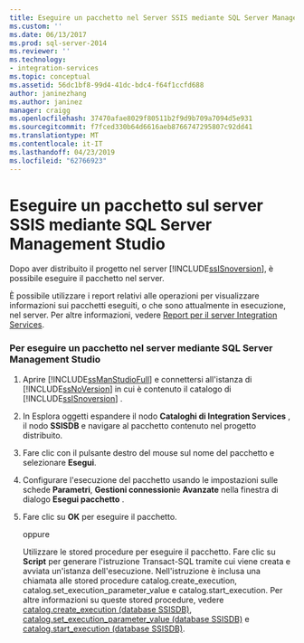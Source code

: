 ```yaml
---
title: Eseguire un pacchetto nel Server SSIS mediante SQL Server Management Studio | Microsoft Docs
ms.custom: ''
ms.date: 06/13/2017
ms.prod: sql-server-2014
ms.reviewer: ''
ms.technology:
- integration-services
ms.topic: conceptual
ms.assetid: 56dc1bf8-99d4-41dc-bdc4-f64f1ccfd688
author: janinezhang
ms.author: janinez
manager: craigg
ms.openlocfilehash: 37470afae8029f80511b2f9d9b709a7094d5e931
ms.sourcegitcommit: f7fced330b64d6616aeb8766747295807c92dd41
ms.translationtype: MT
ms.contentlocale: it-IT
ms.lasthandoff: 04/23/2019
ms.locfileid: "62766923"
---
```

# <a name="run-a-package-on-the-ssis-server-using-sql-server-management-studio"></a>Eseguire un pacchetto sul server SSIS mediante SQL Server Management Studio
  Dopo aver distribuito il progetto nel server [!INCLUDE[ssISnoversion](../includes/ssisnoversion-md.md)], è possibile eseguire il pacchetto nel server.  
  
 È possibile utilizzare i report relativi alle operazioni per visualizzare informazioni sui pacchetti eseguiti, o che sono attualmente in esecuzione, nel server. Per altre informazioni, vedere [Report per il server Integration Services](../../2014/integration-services/reports-for-the-integration-services-server.md).  
  
### <a name="to-run-a-package-on-the-server-using-sql-server-management-studio"></a>Per eseguire un pacchetto nel server mediante SQL Server Management Studio  
  
1.  Aprire [!INCLUDE[ssManStudioFull](../includes/ssmanstudiofull-md.md)] e connettersi all'istanza di [!INCLUDE[ssNoVersion](../includes/ssnoversion-md.md)] in cui è contenuto il catalogo di [!INCLUDE[ssISnoversion](../includes/ssisnoversion-md.md)] .  
  
2.  In Esplora oggetti espandere il nodo **Cataloghi di Integration Services** , il nodo **SSISDB** e navigare al pacchetto contenuto nel progetto distribuito.  
  
3.  Fare clic con il pulsante destro del mouse sul nome del pacchetto e selezionare **Esegui**.  
  
4.  Configurare l'esecuzione del pacchetto usando le impostazioni sulle schede **Parametri**, **Gestioni connessioni**e **Avanzate** nella finestra di dialogo **Esegui pacchetto** .  
  
5.  Fare clic su **OK** per eseguire il pacchetto.  
  
     oppure  
  
     Utilizzare le stored procedure per eseguire il pacchetto. Fare clic su **Script** per generare l'istruzione Transact-SQL tramite cui viene creata e avviata un'istanza dell'esecuzione. Nell'istruzione è inclusa una chiamata alle stored procedure catalog.create_execution, catalog.set_execution_parameter_value e catalog.start_execution. Per altre informazioni su queste stored procedure, vedere [catalog.create_execution &#40;database SSISDB&#41;](/sql/integration-services/system-stored-procedures/catalog-create-execution-ssisdb-database), [catalog.set_execution_parameter_value &#40;database SSISDB&#41;](/sql/integration-services/system-stored-procedures/catalog-set-execution-parameter-value-ssisdb-database) e [catalog.start_execution &#40;database SSISDB&#41;](/sql/integration-services/system-stored-procedures/catalog-start-execution-ssisdb-database).  
  
  

